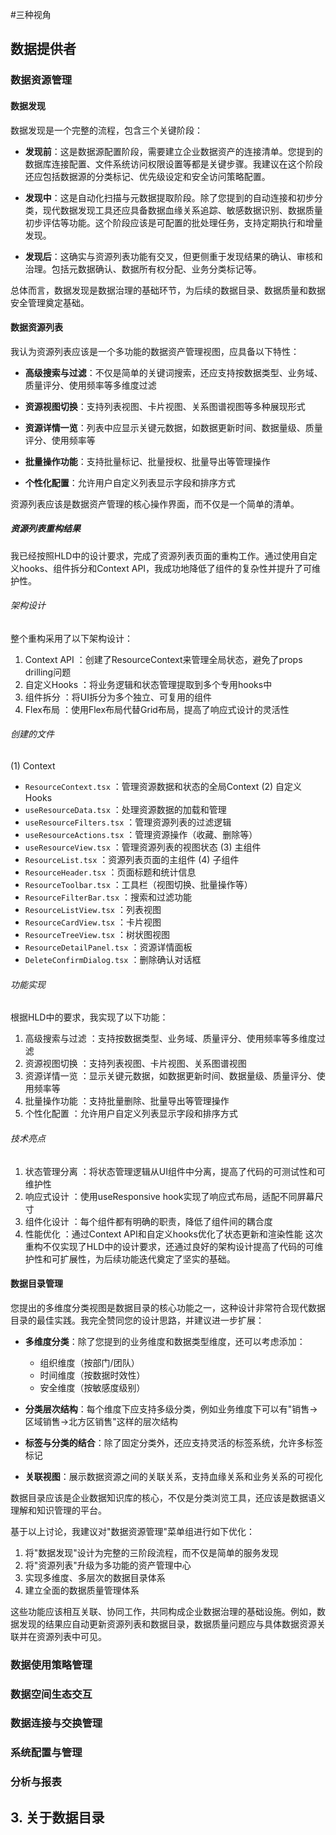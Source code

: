#三种视角

## 数据提供者

### 数据资源管理
####  数据发现
数据发现是一个完整的流程，包含三个关键阶段：

- **发现前**：这是数据源配置阶段，需要建立企业数据资产的连接清单。您提到的数据库连接配置、文件系统访问权限设置等都是关键步骤。我建议在这个阶段还应包括数据源的分类标记、优先级设定和安全访问策略配置。

- **发现中**：这是自动化扫描与元数据提取阶段。除了您提到的自动连接和初步分类，现代数据发现工具还应具备数据血缘关系追踪、敏感数据识别、数据质量初步评估等功能。这个阶段应该是可配置的批处理任务，支持定期执行和增量发现。

- **发现后**：这确实与资源列表功能有交叉，但更侧重于发现结果的确认、审核和治理。包括元数据确认、数据所有权分配、业务分类标记等。

总体而言，数据发现是数据治理的基础环节，为后续的数据目录、数据质量和数据安全管理奠定基础。

#### 数据资源列表
我认为资源列表应该是一个多功能的数据资产管理视图，应具备以下特性：

- **高级搜索与过滤**：不仅是简单的关键词搜索，还应支持按数据类型、业务域、质量评分、使用频率等多维度过滤

- **资源视图切换**：支持列表视图、卡片视图、关系图谱视图等多种展现形式

- **资源详情一览**：列表中应显示关键元数据，如数据更新时间、数据量级、质量评分、使用频率等

- **批量操作功能**：支持批量标记、批量授权、批量导出等管理操作

- **个性化配置**：允许用户自定义列表显示字段和排序方式

资源列表应该是数据资产管理的核心操作界面，而不仅是一个简单的清单。

##### 资源列表重构结果
我已经按照HLD中的设计要求，完成了资源列表页面的重构工作。通过使用自定义hooks、组件拆分和Context API，我成功地降低了组件的复杂性并提升了可维护性。

###### 架构设计
整个重构采用了以下架构设计：

1. Context API ：创建了ResourceContext来管理全局状态，避免了props drilling问题
2. 自定义Hooks ：将业务逻辑和状态管理提取到多个专用hooks中
3. 组件拆分 ：将UI拆分为多个独立、可复用的组件
4. Flex布局 ：使用Flex布局代替Grid布局，提高了响应式设计的灵活性
###### 创建的文件
(1) Context
- `ResourceContext.tsx` ：管理资源数据和状态的全局Context
(2) 自定义Hooks
- `useResourceData.tsx` ：处理资源数据的加载和管理
- `useResourceFilters.tsx` ：管理资源列表的过滤逻辑
- `useResourceActions.tsx` ：管理资源操作（收藏、删除等）
- `useResourceView.tsx` ：管理资源列表的视图状态
(3) 主组件
- `ResourceList.tsx` ：资源列表页面的主组件
(4) 子组件
- `ResourceHeader.tsx` ：页面标题和统计信息
- `ResourceToolbar.tsx` ：工具栏（视图切换、批量操作等）
- `ResourceFilterBar.tsx` ：搜索和过滤功能
- `ResourceListView.tsx` ：列表视图
- `ResourceCardView.tsx` ：卡片视图
- `ResourceTreeView.tsx` ：树状图视图
- `ResourceDetailPanel.tsx` ：资源详情面板
- `DeleteConfirmDialog.tsx` ：删除确认对话框
###### 功能实现
根据HLD中的要求，我实现了以下功能：

1. 高级搜索与过滤 ：支持按数据类型、业务域、质量评分、使用频率等多维度过滤
2. 资源视图切换 ：支持列表视图、卡片视图、关系图谱视图
3. 资源详情一览 ：显示关键元数据，如数据更新时间、数据量级、质量评分、使用频率等
4. 批量操作功能 ：支持批量删除、批量导出等管理操作
5. 个性化配置 ：允许用户自定义列表显示字段和排序方式
###### 技术亮点
1. 状态管理分离 ：将状态管理逻辑从UI组件中分离，提高了代码的可测试性和可维护性
2. 响应式设计 ：使用useResponsive hook实现了响应式布局，适配不同屏幕尺寸
3. 组件化设计 ：每个组件都有明确的职责，降低了组件间的耦合度
4. 性能优化 ：通过Context API和自定义hooks优化了状态更新和渲染性能
这次重构不仅实现了HLD中的设计要求，还通过良好的架构设计提高了代码的可维护性和可扩展性，为后续功能迭代奠定了坚实的基础。

#### 数据目录管理
您提出的多维度分类视图是数据目录的核心功能之一，这种设计非常符合现代数据目录的最佳实践。我完全赞同您的设计思路，并建议进一步扩展：

- **多维度分类**：除了您提到的业务维度和数据类型维度，还可以考虑添加：
  - 组织维度（按部门/团队）
  - 时间维度（按数据时效性）
  - 安全维度（按敏感度级别）

- **分类层次结构**：每个维度下应支持多级分类，例如业务维度下可以有"销售→区域销售→北方区销售"这样的层次结构

- **标签与分类的结合**：除了固定分类外，还应支持灵活的标签系统，允许多标签标记

- **关联视图**：展示数据资源之间的关联关系，支持血缘关系和业务关系的可视化

数据目录应该是企业数据知识库的核心，不仅是分类浏览工具，还应该是数据语义理解和知识管理的平台。

基于以上讨论，我建议对"数据资源管理"菜单组进行如下优化：

1. 将"数据发现"设计为完整的三阶段流程，而不仅是简单的服务发现
2. 将"资源列表"升级为多功能的资产管理中心
3. 实现多维度、多层次的数据目录体系
4. 建立全面的数据质量管理体系

这些功能应该相互关联、协同工作，共同构成企业数据治理的基础设施。例如，数据发现的结果应自动更新资源列表和数据目录，数据质量问题应与具体数据资源关联并在资源列表中可见。

### 数据使用策略管理

### 数据空间生态交互

### 数据连接与交换管理

### 系统配置与管理

### 分析与报表


## 3. 关于数据目录
